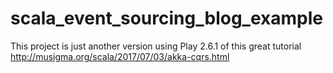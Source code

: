 # scala_event_sourcing_blog_example

This project is just another version using Play 2.6.1 of this great tutorial http://musigma.org/scala/2017/07/03/akka-cqrs.html

